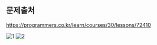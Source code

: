 ## 문제출처
https://programmers.co.kr/learn/courses/30/lessons/72410

![1](https://user-images.githubusercontent.com/83795383/129467820-a620b1d3-a34b-44a0-ae28-91e8735f19f9.jpg)
![2](https://user-images.githubusercontent.com/83795383/129467822-f1f8fae2-d101-4eaf-a300-345da012abcf.jpg)
